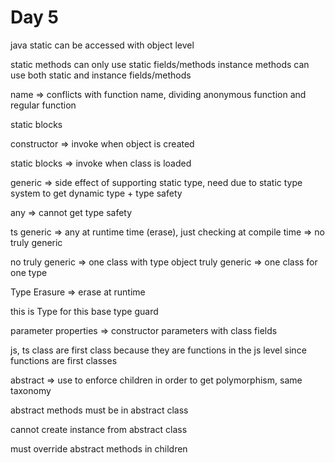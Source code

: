 # Day 5

java static can be accessed with object level

static methods can only use static fields/methods
instance methods can use both static and instance fields/methods

name => conflicts with function name, dividing anonymous function and regular function

static blocks

constructor => invoke when object is created

static blocks => invoke when class is loaded

generic => side effect of supporting static type, need due to static type system to get dynamic type + type safety

any => cannot get type safety

ts generic => any at runtime time (erase), just checking at compile time => no truly generic

no truly generic => one class with type object
truly generic => one class for one type

Type Erasure => erase at runtime

this is Type for this base type guard

parameter properties => constructor parameters with class fields

js, ts class are first class because they are functions in the js level since functions are first classes

abstract => use to enforce children in order to get polymorphism, same taxonomy

abstract methods must be in abstract class

cannot create instance from abstract class

must override abstract methods in children
